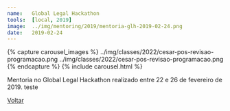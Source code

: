 ```yaml
---
name:  	Global Legal Hackathon
tools: 	[local, 2019]
image: 	../img/mentoring/2019/mentoria-glh-2019-02-24.png
date: 	2019-02-24
---
```


{% capture carousel_images %}
../img/classes/2022/cesar-pos-revisao-programacao.png
../img/classes/2022/cesar-pos-revisao-programacao.png
{% endcapture %}
{% include carousel.html %}

Mentoria no Global Legal Hackathon realizado entre 22 e 26 de fevereiro de 2019.
teste

<p class="text-center">
	<a class="btn btn-outline-primary mt-1" href="{{ site.baseurl }}/courses/">Voltar</a>
</p>